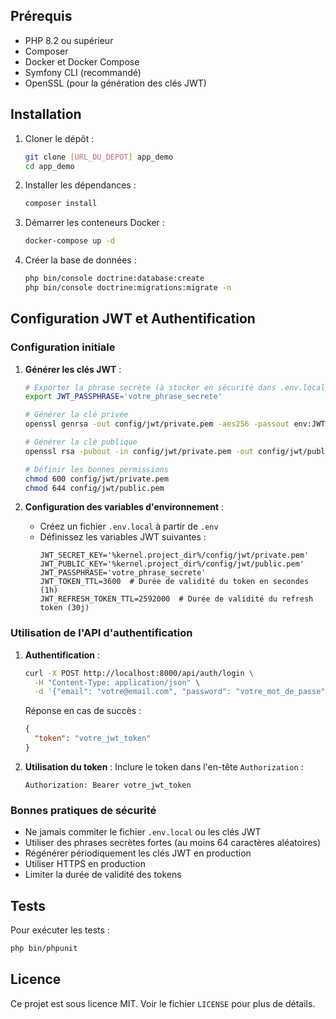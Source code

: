 

## Prérequis

- PHP 8.2 ou supérieur
- Composer
- Docker et Docker Compose
- Symfony CLI (recommandé)
- OpenSSL (pour la génération des clés JWT)

## Installation

1. Cloner le dépôt :
   ```bash
   git clone [URL_DU_DEPOT] app_demo
   cd app_demo
   ```

2. Installer les dépendances :
   ```bash
   composer install
   ```

3. Démarrer les conteneurs Docker :
   ```bash
   docker-compose up -d
   ```

4. Créer la base de données :
   ```bash
   php bin/console doctrine:database:create
   php bin/console doctrine:migrations:migrate -n
   ```


## Configuration JWT et Authentification

### Configuration initiale

1. **Générer les clés JWT** :
   ```bash
   # Exporter la phrase secrète (à stocker en sécurité dans .env.local)
   export JWT_PASSPHRASE='votre_phrase_secrete'
   
   # Générer la clé privée
   openssl genrsa -out config/jwt/private.pem -aes256 -passout env:JWT_PASSPHRASE 4096
   
   # Générer la clé publique
   openssl rsa -pubout -in config/jwt/private.pem -out config/jwt/public.pem -passin env:JWT_PASSPHRASE
   
   # Définir les bonnes permissions
   chmod 600 config/jwt/private.pem
   chmod 644 config/jwt/public.pem
   ```

2. **Configuration des variables d'environnement** :
   - Créez un fichier `.env.local` à partir de `.env`
   - Définissez les variables JWT suivantes :
     ```
     JWT_SECRET_KEY='%kernel.project_dir%/config/jwt/private.pem'
     JWT_PUBLIC_KEY='%kernel.project_dir%/config/jwt/public.pem'
     JWT_PASSPHRASE='votre_phrase_secrete'
     JWT_TOKEN_TTL=3600  # Durée de validité du token en secondes (1h)
     JWT_REFRESH_TOKEN_TTL=2592000  # Durée de validité du refresh token (30j)
     ```

### Utilisation de l'API d'authentification

1. **Authentification** :
   ```bash
   curl -X POST http://localhost:8000/api/auth/login \
     -H "Content-Type: application/json" \
     -d '{"email": "votre@email.com", "password": "votre_mot_de_passe"}'
   ```

   Réponse en cas de succès :
   ```json
   {
     "token": "votre_jwt_token"
   }
   ```

2. **Utilisation du token** :
   Inclure le token dans l'en-tête `Authorization` :
   ```
   Authorization: Bearer votre_jwt_token
   ```

### Bonnes pratiques de sécurité

- Ne jamais commiter le fichier `.env.local` ou les clés JWT
- Utiliser des phrases secrètes fortes (au moins 64 caractères aléatoires)
- Régénérer périodiquement les clés JWT en production
- Utiliser HTTPS en production
- Limiter la durée de validité des tokens


## Tests

Pour exécuter les tests :

```bash
php bin/phpunit
```

## Licence

Ce projet est sous licence MIT. Voir le fichier `LICENSE` pour plus de détails.
